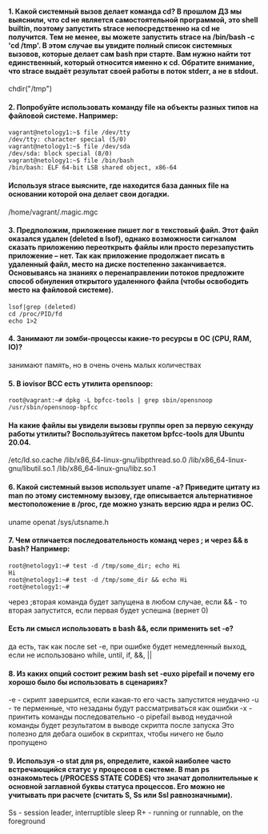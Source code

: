 #### 1. Какой системный вызов делает команда cd? В прошлом ДЗ мы выяснили, что cd не является самостоятельной программой, это shell builtin, поэтому запустить strace непосредственно на cd не получится. Тем не менее, вы можете запустить strace на /bin/bash -c 'cd /tmp'. В этом случае вы увидите полный список системных вызовов, которые делает сам bash при старте. Вам нужно найти тот единственный, который относится именно к cd. Обратите внимание, что strace выдаёт результат своей работы в поток stderr, а не в stdout.
chdir("/tmp")
#### 2. Попробуйте использовать команду file на объекты разных типов на файловой системе. Например:
```
vagrant@netology1:~$ file /dev/tty
/dev/tty: character special (5/0)
vagrant@netology1:~$ file /dev/sda
/dev/sda: block special (8/0)
vagrant@netology1:~$ file /bin/bash
/bin/bash: ELF 64-bit LSB shared object, x86-64
```
#### Используя strace выясните, где находится база данных file на основании которой она делает свои догадки.
/home/vagrant/.magic.mgc
#### 3. Предположим, приложение пишет лог в текстовый файл. Этот файл оказался удален (deleted в lsof), однако возможности сигналом сказать приложению переоткрыть файлы или просто перезапустить приложение – нет. Так как приложение продолжает писать в удаленный файл, место на диске постепенно заканчивается. Основываясь на знаниях о перенаправлении потоков предложите способ обнуления открытого удаленного файла (чтобы освободить место на файловой системе).
```
lsof|grep (deleted)
cd /proc/PID/fd
echo 1>2
```
#### 4. Занимают ли зомби-процессы какие-то ресурсы в ОС (CPU, RAM, IO)?
занимают память, но в очень очень малых количествах
#### 5. В iovisor BCC есть утилита opensnoop:
```
root@vagrant:~# dpkg -L bpfcc-tools | grep sbin/opensnoop
/usr/sbin/opensnoop-bpfcc
```
#### На какие файлы вы увидели вызовы группы open за первую секунду работы утилиты? Воспользуйтесь пакетом bpfcc-tools для Ubuntu 20.04. 
/etc/ld.so.cache
/lib/x86_64-linux-gnu/libpthread.so.0
/lib/x86_64-linux-gnu/libutil.so.1
/lib/x86_64-linux-gnu/libz.so.1
#### 6. Какой системный вызов использует uname -a? Приведите цитату из man по этому системному вызову, где описывается альтернативное местоположение в /proc, где можно узнать версию ядра и релиз ОС.
uname
openat
/sys/utsname.h
#### 7. Чем отличается последовательность команд через ; и через && в bash? Например:
```
root@netology1:~# test -d /tmp/some_dir; echo Hi
Hi
root@netology1:~# test -d /tmp/some_dir && echo Hi
root@netology1:~#
```
через ;вторая команда будет запущена в любом случае, если && - то вторая запустится, если первая будет успешна (вернет 0)
#### Есть ли смысл использовать в bash &&, если применить set -e?
да есть, так как после set -e, при ошибке будет немедленный выход, если не использовано while, until, if, &&, ||
#### 8. Из каких опций состоит режим bash set -euxo pipefail и почему его хорошо было бы использовать в сценариях?
-e - скрипт завершится, если какая-то его часть запустится неудачно
-u - те перменные, что незаданы будут рассматриваться как ошибки
-x - принтить команды последовательно
-o pipefail вывод неудачной команды будет результатом в выводе скрипта после запуска
Это полезно для дебага ошибок в скриптах, чтобы ничего не было пропущено
#### 9. Используя -o stat для ps, определите, какой наиболее часто встречающийся статус у процессов в системе. В man ps ознакомьтесь (/PROCESS STATE CODES) что значат дополнительные к основной заглавной буквы статуса процессов. Его можно не учитывать при расчете (считать S, Ss или Ssl равнозначными).
Ss - session leader, interruptible sleep
R+ - running or runnable, on the foreground